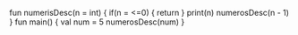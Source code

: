
fun numerisDesc(n = int) {
  if(n = <=0) 
  {
    return
  }
  print(n)
  numerosDesc(n - 1)
}
fun main()
{
  val num = 5
  numerosDesc(num)
}
